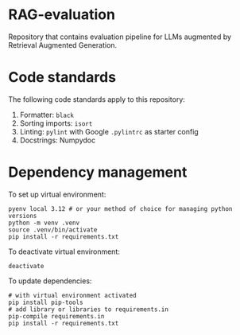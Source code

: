 # RAG-evaluation
Repository that contains evaluation pipeline for LLMs augmented by Retrieval Augmented Generation.

# Code standards

The following code standards apply to this repository:

1. Formatter: `black`
2. Sorting imports: `isort`
3. Linting: `pylint` with Google `.pylintrc` as starter config
4. Docstrings: Numpydoc

# Dependency management

To set up virtual environment:

```
pyenv local 3.12 # or your method of choice for managing python versions
python -m venv .venv
source .venv/bin/activate
pip install -r requirements.txt
```

To deactivate virtual environment:

```
deactivate
```

To update dependencies:

```
# with virtual environment activated
pip install pip-tools
# add library or libraries to requirements.in
pip-compile requirements.in
pip install -r requirements.txt
```